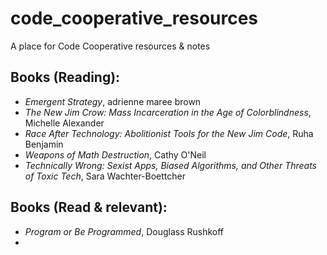 # code_cooperative_resources
A place for Code Cooperative resources &amp; notes

## Books (Reading):
- _Emergent Strategy_, adrienne maree brown
- _The New Jim Crow: Mass Incarceration in the Age of Colorblindness_, Michelle Alexander
- _Race After Technology: Abolitionist Tools for the New Jim Code_, Ruha Benjamin
- _Weapons of Math Destruction_, Cathy O'Neil
- _Technically Wrong: Sexist Apps, Biased Algorithms, and Other Threats of Toxic Tech_, Sara Wachter-Boettcher

## Books (Read & relevant):
- _Program or Be Programmed_, Douglass Rushkoff
- 
